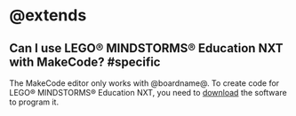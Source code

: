 # @extends

## Can I use LEGO® MINDSTORMS® Education NXT with MakeCode? #specific

The MakeCode editor only works with @boardname@. To create code for LEGO® MINDSTORMS® Education NXT, you need to [download](https://education.lego.com/en-us/downloads) the software to program it.